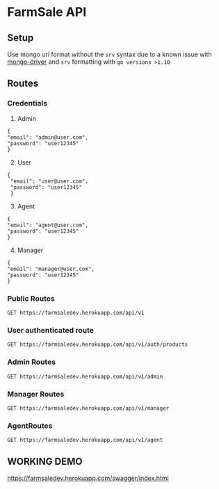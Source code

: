 # FarmSale API

## Setup
Use mongo uri format without the `srv` syntax due to a known issue with [mongo-driver](https://github.com/golang/go/issues/37362) and `srv` formatting with `go versions >1.10`

## Routes

### Credentials
1. Admin
 ```
 {
 "email": "admin@user.com",
 "password": "user12345"
 }
 ```
 2. User
 ```
 {
  "email": "user@user.com",
  "password": "user12345"
  }
 ```
 3. Agent
 ```
 {
 "email": "agent@user.com",
 "password": "user12345"
 }
 ```
 
 4. Manager
 ```
 {
 "email": "manager@user.com",
 "password": "user12345"
 }
 ```
 
 ### Public Routes
`GET https://farmsaledev.herokuapp.com/api/v1`

### User authenticated route
`GET https://farmsaledev.herokuapp.com/api/v1/auth/products`

### Admin Routes
`GET https://farmsaledev.herokuapp.com/api/v1/admin`

### Manager Routes
`GET https://farmsaledev.herokuapp.com/api/v1/manager`

### AgentRoutes
`GET https://farmsaledev.herokuapp.com/api/v1/agent`

## WORKING DEMO

https://farmsaledev.herokuapp.com/swagger/index.html
